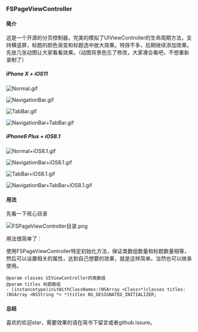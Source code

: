 ### FSPageViewController

#### 简介

这是一个开源的分页控制器，完美的模拟了UIViewController的生命周期方法，支持横竖屏，标题的颜色渐变和标题选中放大效果。特效不多，后期继续添加效果。先放几张动图让大家看看效果。（动图背景色忘了修改，大家凑合看吧，不想重新录制了）

##### iPhone X + iOS11

![Normal.gif](https://github.com/Fly-Sunshine-J/FSPageViewController/blob/master/gif/Normal.gif)

![NavigationBar.gif](https://github.com/Fly-Sunshine-J/FSPageViewController/blob/master/gif/NavigationBar.gif)

![TabBar.gif](https://github.com/Fly-Sunshine-J/FSPageViewController/blob/master/gif/TabBar.gif)

![NavigationBar+TabBar.gif](https://github.com/Fly-Sunshine-J/FSPageViewController/blob/master/gif/NavigationBar+TabBar.gif)

##### iPhone6 Plus + iOS8.1

![Normal+iOS8.1.gif](https://github.com/Fly-Sunshine-J/FSPageViewController/blob/master/gif/Normal+iOS8.1.gif)

![NavigationBar+iOS8.1.gif](https://github.com/Fly-Sunshine-J/FSPageViewController/blob/master/gif/NavigationBar+iOS8.1.gif)

![TabBar+iOS8.1.gif](https://github.com/Fly-Sunshine-J/FSPageViewController/blob/master/gif/TabBar+iOS8.1.gif)

![NavigationBar+TabBar+iOS8.1.gif](https://github.com/Fly-Sunshine-J/FSPageViewController/blob/master/gif/NavigationBar+TabBar+iOS8.1.gif)

#### 用法

先看一下核心目录

![FSPageViewController目录.png](http://upload-images.jianshu.io/upload_images/1771887-8481553796ce1ce9.png?imageMogr2/auto-orient/strip%7CimageView2/2/w/1240)

用法很简单了：

使用FSPageViewController特定初始化方法，保证类数组数量和标题数量相等，然后可以设置相关的属性，达到自己想要的效果，就是这样简单。当然也可以继承使用。

```
@param classes UIViewController的类数组
@param titles 标题数组
- (instancetype)initWithClassNames:(NSArray <Class>*)classes titles:(NSArray <NSString *> *)titles NS_DESIGNATED_INITIALIZER;
```

#### 总结

喜欢的欢迎star，需要效果的请在简书下留言或者github issure。








